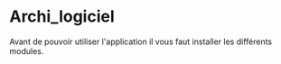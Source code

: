 # Archi_logiciel

Avant de pouvoir utiliser l'application il vous faut installer les différents modules. 

